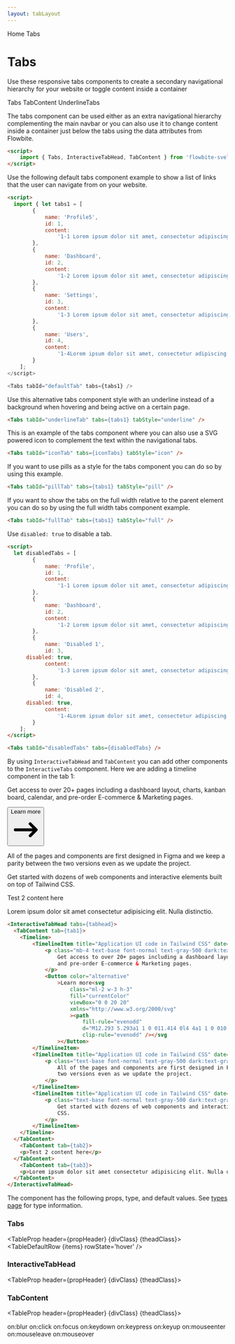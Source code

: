 ```yaml
---
layout: tabLayout
---
```


<script>
  import { Htwo, ExampleDiv, GitHubSource, CompoDescription, TableProp, TableDefaultRow} from '../utils'
  import { Tabs, InteractiveTabHead, TabContent, Timeline, TimelineItem, Breadcrumb, BreadcrumbItem, Badge, Button } from '$lib'
  import { UserCircle, ViewGrid, Adjustments, ClipboardList } from 'svelte-heros';
  
  import componentProps from '../props/Tabs.json'
	import componentProps2 from '../props/InteractiveTabHead.json'
  import componentProps3 from '../props/TabContent.json'
  // Props table
  let items = componentProps.props
	let items2 = componentProps2.props
	let items3 = componentProps3.props
	let propHeader = ['Name', 'Type', 'Default']
	
	let divClass='w-full relative overflow-x-auto shadow-md sm:rounded-lg py-4'
let theadClass ='text-xs text-gray-700 uppercase bg-gray-50 dark:bg-gray-700 dark:text-white'

	let iconTabs = [
		{
			id: 1,
			name: 'Profile',
			active: true,
			icon: UserCircle,
			iconSize: 18,
			content:
				'1-1 Lorem ipsum dolor sit amet, consectetur adipiscing elit, sed do eiusmod tempor incididunt ut labore et dolore magna aliqua.'
		},
		{
			id: 2,
			name: 'Dashboard',
			icon: ViewGrid,
			iconSize: 18,
			content:
				'1-2 Lorem ipsum dolor sit amet, consectetur adipiscing elit, sed do eiusmod tempor incididunt ut labore et dolore magna aliqua.'
		},
		{
			id: 3,
			name: 'Settings',
			icon: Adjustments,
			iconSize: 18,
			content:
				'1-3 Lorem ipsum dolor sit amet, consectetur adipiscing elit, sed do eiusmod tempor incididunt ut labore et dolore magna aliqua.'
		},
		{
			id: 4,
			name: 'Contacts',
			icon: ClipboardList,
			iconSize: 18,
			content:
				'1-4 Lorem ipsum dolor sit amet, consectetur adipiscing elit, sed do eiusmod tempor incididunt ut labore et dolore magna aliqua.'
		}
	];

	let tabs1 = [
		{
			name: 'Profile',
			id: 1,
			content:
				'1-1 Lorem ipsum dolor sit amet, consectetur adipiscing elit, sed do eiusmod tempor incididunt ut labore et dolore magna aliqua. '
		},
		{
			name: 'Dashboard',
			id: 2,
			content:
				'1-2 Lorem ipsum dolor sit amet, consectetur adipiscing elit, sed do eiusmod tempor incididunt ut labore et dolore magna aliqua. '
		},
		{
			name: 'Settings',
			id: 3,
			content:
				'1-3 Lorem ipsum dolor sit amet, consectetur adipiscing elit, sed do eiusmod tempor incididunt ut labore et dolore magna aliqua. '
		},
		{
			name: 'Users',
			id: 4,
			content:
				'1-4Lorem ipsum dolor sit amet, consectetur adipiscing elit, sed do eiusmod tempor incididunt ut labore et dolore magna aliqua. '
		}
	];

  let disabledTabs = [
		{
			name: 'Profile',
			id: 1,
			content:
				'1-1 Lorem ipsum dolor sit amet, consectetur adipiscing elit, sed do eiusmod tempor incididunt ut labore et dolore magna aliqua. '
		},
		{
			name: 'Dashboard',
			id: 2,
			content:
				'1-2 Lorem ipsum dolor sit amet, consectetur adipiscing elit, sed do eiusmod tempor incididunt ut labore et dolore magna aliqua. '
		},
		{
			name: 'Disabled 1',
			id: 3,
      disabled: true,
			content:
				'1-3 Lorem ipsum dolor sit amet, consectetur adipiscing elit, sed do eiusmod tempor incididunt ut labore et dolore magna aliqua. '
		},
		{
			name: 'Disabled 2',
			id: 4,
      disabled: true,
			content:
				'1-4Lorem ipsum dolor sit amet, consectetur adipiscing elit, sed do eiusmod tempor incididunt ut labore et dolore magna aliqua. '
		}
	];

	let tab1 = { name: 'Tab1', id: 1 };
	let tab2 = { name: 'Tab2', id: 2 };
	let tab3 = { name: 'Tab3', id: 3 };
	let tabhead = [tab1, tab2, tab3];
	let timelineItems = [
		{
			date: 'February 2022',
			title: 'Lorem ipsum dolor sit amet',
			href: '/',
			linkname: 'Learn more',
			text: 'Consectetur adipiscing elit...'
		},
		{
			date: 'March 2022',
			title: 'Lorem ipsum dolor sit amet',
			text: 'Consectetur adipiscing elit...'
		},
		{
			date: 'February 2022',
			title: 'Lorem ipsum dolor sit amet',
			text: 'Consectetur adipiscing elit...'
		}
	];
  
</script>

<Breadcrumb>
  <BreadcrumbItem href="/" home >Home</BreadcrumbItem>
  <BreadcrumbItem>Tabs</BreadcrumbItem>
</Breadcrumb>

<h1 class="text-3xl w-full dark:text-white pt-8 pb-4">Tabs</h1>

<CompoDescription>Use these responsive tabs components to create a secondary navigational hierarchy for your website or toggle content inside a container</CompoDescription>

<ExampleDiv>
<GitHubSource href="tabs/DefaultTabs.svelte">Tabs</GitHubSource>
<GitHubSource href="tabs/TabContent.svelte">TabContent</GitHubSource>
<GitHubSource href="tabs/UnderlineTabs.svelte">UnderlineTabs</GitHubSource>
</ExampleDiv>

The tabs component can be used either as an extra navigational hierarchy complementing the main navbar or you can also use it to change content inside a container just below the tabs using the data attributes from Flowbite.

<Htwo label="Setup" />

```html
<script>
	import { Tabs, InteractiveTabHead, TabContent } from 'flowbite-svelte';
</script>
```

<Htwo label="Default tabs" />

Use the following default tabs component example to show a list of links that the user can navigate from on your website.

<ExampleDiv>
	<Tabs tabId="defaultTab" tabs={tabs1} />
</ExampleDiv>


```html
<script>
  import { let tabs1 = [
		{
			name: 'Profile5',
			id: 1,
			content:
				'1-1 Lorem ipsum dolor sit amet, consectetur adipiscing elit, sed do eiusmod tempor incididunt ut labore et dolore magna aliqua. '
		},
		{
			name: 'Dashboard',
			id: 2,
			content:
				'1-2 Lorem ipsum dolor sit amet, consectetur adipiscing elit, sed do eiusmod tempor incididunt ut labore et dolore magna aliqua. '
		},
		{
			name: 'Settings',
			id: 3,
			content:
				'1-3 Lorem ipsum dolor sit amet, consectetur adipiscing elit, sed do eiusmod tempor incididunt ut labore et dolore magna aliqua. '
		},
		{
			name: 'Users',
			id: 4,
			content:
				'1-4Lorem ipsum dolor sit amet, consectetur adipiscing elit, sed do eiusmod tempor incididunt ut labore et dolore magna aliqua. '
		}
	];
</script>

<Tabs tabId="defaultTab" tabs={tabs1} />
```

<Htwo label="Tabs with underline" />

Use this alternative tabs component style with an underline instead of a background when hovering and being active on a certain page.

<ExampleDiv>
	<Tabs tabId="underlineTab" tabs={tabs1} tabStyle="underline" />
</ExampleDiv>

```html
<Tabs tabId="underlineTab" tabs={tabs1} tabStyle="underline" />
```

<Htwo label="Tabs with icons" />

This is an example of the tabs component where you can also use a SVG powered icon to complement the text within the navigational tabs.

<ExampleDiv>
	<Tabs tabId="iconTab" tabs={iconTabs} tabStyle="icon" />
</ExampleDiv>

```html
<Tabs tabId="iconTab" tabs={iconTabs} tabStyle="icon" />
```

<Htwo label="Pills tabs" />

If you want to use pills as a style for the tabs component you can do so by using this example.

<ExampleDiv>
	<Tabs tabId="pillTab" tabs={tabs1} tabStyle="pill" />
</ExampleDiv>

```html
<Tabs tabId="pillTab" tabs={tabs1} tabStyle="pill" />
```

<Htwo label="Full width tabs" />

If you want to show the tabs on the full width relative to the parent element you can do so by using the full width tabs component example.

<ExampleDiv>
	<Tabs tabId="fullTab" tabs={tabs1} tabStyle="full" />
</ExampleDiv>

```html
<Tabs tabId="fullTab" tabs={tabs1} tabStyle="full" />
```

<Htwo label="Disabled tabs" />

Use `disabled: true` to disable a tab.

<ExampleDiv>
	<Tabs tabId="disabledTabs" tabs={disabledTabs} />
</ExampleDiv>

```html
<script>
  let disabledTabs = [
		{
			name: 'Profile',
			id: 1,
			content:
				'1-1 Lorem ipsum dolor sit amet, consectetur adipiscing elit, sed do eiusmod tempor incididunt ut labore et dolore magna aliqua. '
		},
		{
			name: 'Dashboard',
			id: 2,
			content:
				'1-2 Lorem ipsum dolor sit amet, consectetur adipiscing elit, sed do eiusmod tempor incididunt ut labore et dolore magna aliqua. '
		},
		{
			name: 'Disabled 1',
			id: 3,
      disabled: true,
			content:
				'1-3 Lorem ipsum dolor sit amet, consectetur adipiscing elit, sed do eiusmod tempor incididunt ut labore et dolore magna aliqua. '
		},
		{
			name: 'Disabled 2',
			id: 4,
      disabled: true,
			content:
				'1-4Lorem ipsum dolor sit amet, consectetur adipiscing elit, sed do eiusmod tempor incididunt ut labore et dolore magna aliqua. '
		}
	];
</script>

<Tabs tabId="disabledTabs" tabs={disabledTabs} />
```

<Htwo label="Components in tab contents" />

By using `InteractiveTabHead` and `TabContent` you can add other components to the `InteractiveTabs` component. Here we are adding a timeline component in the tab 1:

<ExampleDiv>
  <InteractiveTabHead tabs={tabhead}>
    <TabContent tab={tab1}>
      <Timeline>
		<TimelineItem title="Application UI code in Tailwind CSS" date="February 2022">
			<p class="mb-4 text-base font-normal text-gray-500 dark:text-gray-400">
				Get access to over 20+ pages including a dashboard layout, charts, kanban board, calendar,
				and pre-order E-commerce & Marketing pages.
			</p>
			<Button color="alternative"
				>Learn more<svg
					class="ml-2 w-3 h-3"
					fill="currentColor"
					viewBox="0 0 20 20"
					xmlns="http://www.w3.org/2000/svg"
					><path
						fill-rule="evenodd"
						d="M12.293 5.293a1 1 0 011.414 0l4 4a1 1 0 010 1.414l-4 4a1 1 0 01-1.414-1.414L14.586 11H3a1 1 0 110-2h11.586l-2.293-2.293a1 1 0 010-1.414z"
						clip-rule="evenodd" /></svg></Button>
		</TimelineItem>
		<TimelineItem title="Application UI code in Tailwind CSS" date="March 2022">
			<p class="text-base font-normal text-gray-500 dark:text-gray-400">
				All of the pages and components are first designed in Figma and we keep a parity between the
				two versions even as we update the project.
			</p>
		</TimelineItem>
		<TimelineItem title="Application UI code in Tailwind CSS" date="April 2022">
			<p class="text-base font-normal text-gray-500 dark:text-gray-400">
				Get started with dozens of web components and interactive elements built on top of Tailwind
				CSS.
			</p>
		</TimelineItem>
	</Timeline>
    </TabContent>
    <TabContent tab={tab2}>
      <p>Test 2 content here</p>
    </TabContent>
    <TabContent tab={tab3}>
      <p>Lorem ipsum dolor sit amet consectetur adipisicing elit. Nulla distinctio.</p>
    </TabContent>
</InteractiveTabHead>
</ExampleDiv>

```html
<InteractiveTabHead tabs={tabhead}>
  <TabContent tab={tab1}>
    <Timeline>
		<TimelineItem title="Application UI code in Tailwind CSS" date="February 2022">
			<p class="mb-4 text-base font-normal text-gray-500 dark:text-gray-400">
				Get access to over 20+ pages including a dashboard layout, charts, kanban board, calendar,
				and pre-order E-commerce & Marketing pages.
			</p>
			<Button color="alternative"
				>Learn more<svg
					class="ml-2 w-3 h-3"
					fill="currentColor"
					viewBox="0 0 20 20"
					xmlns="http://www.w3.org/2000/svg"
					><path
						fill-rule="evenodd"
						d="M12.293 5.293a1 1 0 011.414 0l4 4a1 1 0 010 1.414l-4 4a1 1 0 01-1.414-1.414L14.586 11H3a1 1 0 110-2h11.586l-2.293-2.293a1 1 0 010-1.414z"
						clip-rule="evenodd" /></svg
				></Button>
		</TimelineItem>
		<TimelineItem title="Application UI code in Tailwind CSS" date="March 2022">
			<p class="text-base font-normal text-gray-500 dark:text-gray-400">
				All of the pages and components are first designed in Figma and we keep a parity between the
				two versions even as we update the project.
			</p>
		</TimelineItem>
		<TimelineItem title="Application UI code in Tailwind CSS" date="April 2022">
			<p class="text-base font-normal text-gray-500 dark:text-gray-400">
				Get started with dozens of web components and interactive elements built on top of Tailwind
				CSS.
			</p>
		</TimelineItem>
	</Timeline>
  </TabContent>
	<TabContent tab={tab2}>
    <p>Test 2 content here</p>
  </TabContent>
	<TabContent tab={tab3}>
    <p>Lorem ipsum dolor sit amet consectetur adipisicing elit. Nulla distinctio.</p>
  </TabContent>
</InteractiveTabHead>
```

<Htwo label="Props" />

<p>The component has the following props, type, and default values. See <a href="/pages/types">types 
 page</a> for type information.</p>

<h3 class='text-xl w-full dark:text-white py-4'>Tabs</h3>

<TableProp header={propHeader} {divClass} {theadClass}>
  <TableDefaultRow {items} rowState='hover' />
</TableProp>

<h3 class='text-xl w-full dark:text-white py-4'>InteractiveTabHead</h3>

<TableProp header={propHeader} {divClass} {theadClass}>
  <TableDefaultRow items={items2} rowState='hover' />
</TableProp>

<h3 class='text-xl w-full dark:text-white py-4'>TabContent</h3>

<TableProp header={propHeader} {divClass} {theadClass}>
  <TableDefaultRow items={items3} rowState='hover' />
</TableProp>




<Htwo label="Forwarded Events: Tabs, InteractiveTabHead" />

<div class="flex flex-wrap gap-2">
<Badge large={true}>on:blur</Badge>
<Badge large={true}>on:click</Badge>
<Badge large={true}>on:focus</Badge>
<Badge large={true}>on:keydown</Badge>
<Badge large={true}>on:keypress</Badge>
<Badge large={true}>on:keyup</Badge>
<Badge large={true}>on:mouseenter</Badge>
<Badge large={true}>on:mouseleave</Badge>
<Badge large={true}>on:mouseover</Badge>
</div>
